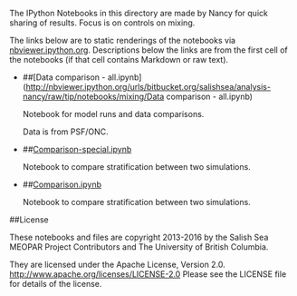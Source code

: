 The IPython Notebooks in this directory are made by Nancy for
quick sharing of results. Focus is on controls on mixing.

The links below are to static renderings of the notebooks via
[nbviewer.ipython.org](http://nbviewer.ipython.org/).
Descriptions below the links are from the first cell of the notebooks
(if that cell contains Markdown or raw text).

* ##[Data comparison - all.ipynb](http://nbviewer.ipython.org/urls/bitbucket.org/salishsea/analysis-nancy/raw/tip/notebooks/mixing/Data comparison - all.ipynb)  
    
    Notebook for model runs and data comparisons.  
      
    Data is from PSF/ONC.  

* ##[Comparison-special.ipynb](http://nbviewer.ipython.org/urls/bitbucket.org/salishsea/analysis-nancy/raw/tip/notebooks/mixing/Comparison-special.ipynb)  
    
    Notebook to compare stratification between two simulations.  

* ##[Comparison.ipynb](http://nbviewer.ipython.org/urls/bitbucket.org/salishsea/analysis-nancy/raw/tip/notebooks/mixing/Comparison.ipynb)  
    
    Notebook to compare stratification between two simulations.  


##License

These notebooks and files are copyright 2013-2016
by the Salish Sea MEOPAR Project Contributors
and The University of British Columbia.

They are licensed under the Apache License, Version 2.0.
http://www.apache.org/licenses/LICENSE-2.0
Please see the LICENSE file for details of the license.
